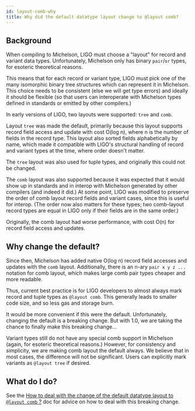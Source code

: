 ```yaml
---
id: layout-comb-why
title: Why did the default datatype layout change to @layout comb?
---
```


## Background

When compiling to Michelson, LIGO must choose a "layout" for record
and variant data types. Unfortunately, Michelson only has binary
`pair`/`or` types, for esoteric theoretical reasons.

This means that for each record or variant type, LIGO must pick one of
the many isomorphic binary tree structures which can represent it in
Michelson. This choice needs to be consistent (else we will get type
errors) and ideally it should be flexible (so that users can
interoperate with Michelson types defined in standards or emitted by
other compilers.)

In early versions of LIGO, two layouts were supported: `tree` and
`comb`.

Layout `tree` was made the default, primarily because this layout
supports record field access and update with cost O(log n), where n is
the number of fields in the record type. This layout also sorted
fields alphabetically by name, which made it compatible with LIGO's
structural handling of record and variant types at the time, where
order doesn't matter.

The `tree` layout was also used for tuple types, and originally this
could not be changed.

The `comb` layout was also supported because it was expected that it
would show up in standards and in interop with Michelson generated by
other compilers (and indeed it did.) At some point, LIGO was modified
to preserve the order of comb layout record fields and variant cases,
since this is useful for interop. (The order now also matters for
these types; two comb-layout record types are equal in LIGO only if
their fields are in the same order.)

Originally, the comb layout had worse performance, with cost O(n) for
record field access and updates.

## Why change the default?

Since then, Michelson has added native O(log n) record field accesses
and updates with the `comb` layout. Additionally, there is an n-ary
`pair x y z ...` notation for comb layout, which makes large comb pair
types cheaper and more readable.

Thus, current best practice is for LIGO developers to almost always
mark record and tuple types as `@layout comb`. This generally leads to
smaller code size, and so less gas and storage burn.

It would be more convenient if this were the default. Unfortunately,
changing the default is a breaking change. But with 1.0, we are taking
the chance to finally make this breaking change...

Variant types still do not have any special comb support in Michelson
(again, for esoteric theoretical reasons.) However, for consistency
and simplicity, we are making comb layout the default always. We
believe that in most cases, the difference will not be
significant. Users can explicitly mark variants as `@layout tree` if
desired.

## What do I do?

See the [How to deal with the change of the default datatype layout to
`@layout comb` ?](layout-comb-how.md) doc for advice on how to deal
with this breaking change.

<!-- updated use of entry -->